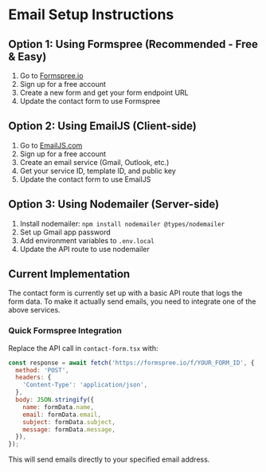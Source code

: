 # Email Setup Instructions

## Option 1: Using Formspree (Recommended - Free & Easy)

1. Go to [Formspree.io](https://formspree.io)
2. Sign up for a free account
3. Create a new form and get your form endpoint URL
4. Update the contact form to use Formspree

## Option 2: Using EmailJS (Client-side)

1. Go to [EmailJS.com](https://www.emailjs.com)
2. Sign up for a free account
3. Create an email service (Gmail, Outlook, etc.)
4. Get your service ID, template ID, and public key
5. Update the contact form to use EmailJS

## Option 3: Using Nodemailer (Server-side)

1. Install nodemailer: `npm install nodemailer @types/nodemailer`
2. Set up Gmail app password
3. Add environment variables to `.env.local`
4. Update the API route to use nodemailer

## Current Implementation

The contact form is currently set up with a basic API route that logs the form data. To make it actually send emails, you need to integrate one of the above services.

### Quick Formspree Integration

Replace the API call in `contact-form.tsx` with:

```javascript
const response = await fetch('https://formspree.io/f/YOUR_FORM_ID', {
  method: 'POST',
  headers: {
    'Content-Type': 'application/json',
  },
  body: JSON.stringify({
    name: formData.name,
    email: formData.email,
    subject: formData.subject,
    message: formData.message,
  }),
});
```

This will send emails directly to your specified email address.

